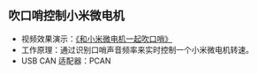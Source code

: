 ## 吹口哨控制小米微电机
- 视频效果演示：[《和小米微电机一起吹口哨》](https://www.bilibili.com/video/BV1fH4y1U7FL/)
- 工作原理：通过识别口哨声音频率来实时控制一个小米微电机转速。
- USB CAN 适配器：PCAN
